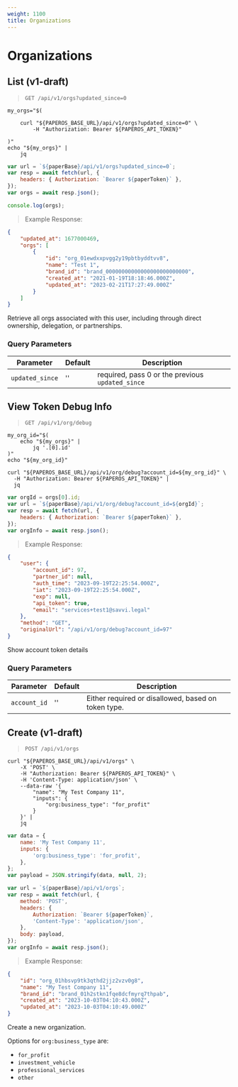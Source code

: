 ```yaml
---
weight: 1100
title: Organizations
---
```


# Organizations

## List (v1-draft)

> `GET /api/v1/orgs?updated_since=0`

```shell
my_orgs="$(

    curl "${PAPEROS_BASE_URL}/api/v1/orgs?updated_since=0" \
        -H "Authorization: Bearer ${PAPEROS_API_TOKEN}"

)"
echo "${my_orgs}" |
    jq
```

```javascript
var url = `${paperBase}/api/v1/orgs?updated_since=0`;
var resp = await fetch(url, {
    headers: { Authorization: `Bearer ${paperToken}` },
});
var orgs = await resp.json();

console.log(orgs);
```

> Example Response:

```json
{
    "updated_at": 1677000469,
    "orgs": [
        {
            "id": "org_01ewdxxpvgg2y19pbtbyddtvv8",
            "name": "Test 1",
            "brand_id": "brand_00000000000000000000000000",
            "created_at": "2021-01-19T18:18:46.000Z",
            "updated_at": "2023-02-21T17:27:49.000Z"
        }
    ]
}
```

Retrieve all orgs associated with this user, including through direct ownership,
delegation, or partnerships.

### Query Parameters

| Parameter       | Default | Description                                      |
| --------------- | ------- | ------------------------------------------------ |
| `updated_since` | ''      | required, pass 0 or the previous `updated_since` |

## View Token Debug Info

> `GET /api/v1/org/debug`

```shell
my_org_id="$(
    echo "${my_orgs}" |
        jq '.[0].id'
)"
echo "${my_org_id}"

curl "${PAPEROS_BASE_URL}/api/v1/org/debug?account_id=${my_org_id}" \
  -H "Authorization: Bearer ${PAPEROS_API_TOKEN}" |
  jq
```

```javascript
var orgId = orgs[0].id;
var url = `${paperBase}/api/v1/org/debug?account_id=${orgId}`;
var resp = await fetch(url, {
    headers: { Authorization: `Bearer ${paperToken}` },
});
var orgInfo = await resp.json();
```

> Example Response:

```json
{
    "user": {
        "account_id": 97,
        "partner_id": null,
        "auth_time": "2023-09-19T22:25:54.000Z",
        "iat": "2023-09-19T22:25:54.000Z",
        "exp": null,
        "api_token": true,
        "email": "services+test1@savvi.legal"
    },
    "method": "GET",
    "originalUrl": "/api/v1/org/debug?account_id=97"
}
```

Show account token details

### Query Parameters

| Parameter    | Default | Description                                         |
| ------------ | ------- | --------------------------------------------------- |
| `account_id` | ''      | Either required or disallowed, based on token type. |

## Create (v1-draft)

> `POST /api/v1/orgs`

```shell
curl "${PAPEROS_BASE_URL}/api/v1/orgs" \
    -X 'POST' \
    -H "Authorization: Bearer ${PAPEROS_API_TOKEN}" \
    -H 'Content-Type: application/json' \
    --data-raw '{
        "name": "My Test Company 11",
        "inputs": {
            "org:business_type": "for_profit"
        }
    }' |
    jq
```

```javascript
var data = {
    name: 'My Test Company 11',
    inputs: {
        'org:business_type': 'for_profit',
    },
};
var payload = JSON.stringify(data, null, 2);

var url = `${paperBase}/api/v1/orgs`;
var resp = await fetch(url, {
    method: 'POST',
    headers: {
        Authorization: `Bearer ${paperToken}`,
        'Content-Type': 'application/json',
    },
    body: payload,
});
var orgInfo = await resp.json();
```

> Example Response:

```json
{
    "id": "org_01hbsvp9tk3qthd2jjz2vzv0g8",
    "name": "My Test Company 11",
    "brand_id": "brand_01h2stkn1fqe8dcfmyrq7thpab",
    "created_at": "2023-10-03T04:10:43.000Z",
    "updated_at": "2023-10-03T04:10:49.000Z"
}
```

Create a new organization.

Options for `org:business_type` are:

-   `for_profit`
-   `investment_vehicle`
-   `professional_services`
-   `other`
